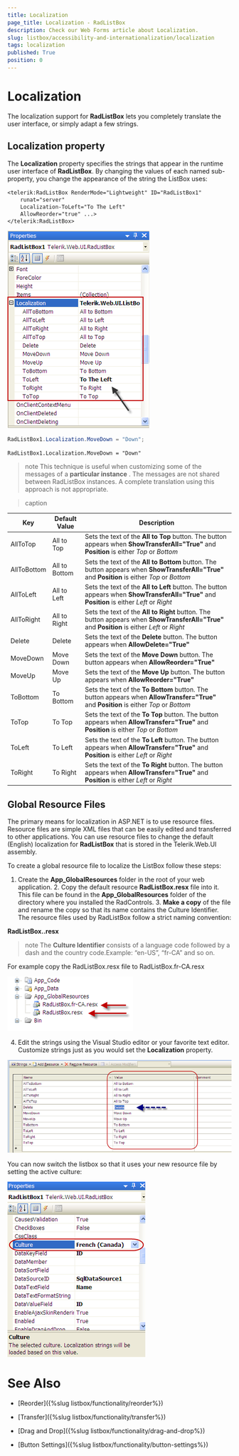 ```yaml
---
title: Localization
page_title: Localization - RadListBox
description: Check our Web Forms article about Localization.
slug: listbox/accessibility-and-internationalization/localization
tags: localization
published: True
position: 0
---
```


# Localization

The localization support for **RadListBox** lets you completely translate the user interface, or simply adapt a few strings.

## Localization property

The **Localization** property specifies the strings that appear in the runtime user interface of **RadListBox**. By changing the values of each named sub-property, you change the appearance of the string the ListBox uses:

````ASPNET
<telerik:RadListBox RenderMode="Lightweight" ID="RadListBox1"    
	runat="server"
	Localization-ToLeft="To The Left"    
	AllowReorder="true" ...>
</telerik:RadListBox>
````

![Localization property](images/listbox_localization_design_time.png)

````C#
RadListBox1.Localization.MoveDown = "Down";
````
````VB.NET
RadListBox1.Localization.MoveDown = "Down"
````

>note This technique is useful when customizing some of the messages of a **particular instance** . The messages are not shared between RadListBox instances. A complete translation using this approach is not appropriate.
>



>caption  

|  **Key**  |  **Default Value**  |  **Description**  |
| ------ | ------ | ------ |
|AllToTop|All to Top|Sets the text of the **All to Top** button. The button appears when **ShowTransferAll="True"** and **Position** is either *Top* or *Bottom* |
|AllToBottom|All to Bottom|Sets the text of the **All to Bottom** button. The button appears when **ShowTransferAll="True"** and **Position** is either *Top* or *Bottom* |
|AllToLeft|All to Left|Sets the text of the **All to Left** button. The button appears when **ShowTransferAll="True"** and **Position** is either *Left* or *Right* |
|AllToRight|All to Right|Sets the text of the **All to Right** button. The button appears when **ShowTransferAll="True"** and **Position** is either *Left* or *Right* |
|Delete|Delete|Sets the text of the **Delete** button. The button appears when **AllowDelete="True"** |
|MoveDown|Move Down|Sets the text of the **Move Down** button. The button appears when **AllowReorder="True"** |
|MoveUp|Move Up|Sets the text of the **Move Up** button. The button appears when **AllowReorder="True"** |
|ToBottom|To Bottom|Sets the text of the **To Bottom** button. The button appears when **AllowTransfer="True"** and **Position** is either *Top* or *Bottom* |
|ToTop|To Top|Sets the text of the **To Top** button. The button appears when **AllowTransfer="True"** and **Position** is either *Top* or *Bottom* |
|ToLeft|To Left|Sets the text of the **To Left** button. The button appears when **AllowTransfer="True"** and **Position** is either *Left* or *Right* |
|ToRight|To Right|Sets the text of the **To Right** button. The button appears when **AllowTransfer="True"** and **Position** is either *Left* or *Right* |



## Global Resource Files

The primary means for localization in ASP.NET is to use resource files. Resource files are simple XML files that can be easily edited and transferred to other applications. You can use resource files to change the default (English) localization for **RadListBox** that is stored in the Telerik.Web.UI assembly.

To create a global resource file to localize the ListBox follow these steps:

1. Create the **App_GlobalResources** folder in the root of your web application. 2. Copy the default resource **RadListBox.resx** file into it. This file can be found in the **App_GlobalResources** folder of the directory where you installed the RadControls. 3. **Make a copy** of the file and rename the copy so that its name contains the Culture Identifier. The resource files used by RadListBox follow a strict naming convention:

**RadListBox.<Culture Identifier>.resx**



>note The **Culture Identifier** consists of a language code followed by a dash and the country code.Example: “en-US”, “fr-CA” and so on.
>


For example copy the RadListBox.resx file to RadListBox.fr-CA.resx

![Localization using resource files.](images/listbox_localization_resx_files.png)

4. Edit the strings using the Visual Studio editor or your favorite text editor. Customize strings just as you would set the **Localization** property.

![Localization edit](images/listbox_localization_edit_resx.png)



You can now switch the listbox so that it uses your new resource file by setting the active culture:

![Localization culture](images/listbox_localization_culture.png)



# See Also

 * [Reorder]({%slug listbox/functionality/reorder%})

 * [Transfer]({%slug listbox/functionality/transfer%})

 * [Drag and Drop]({%slug listbox/functionality/drag-and-drop%})

 * [Button Settings]({%slug listbox/functionality/button-settings%})
